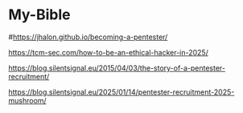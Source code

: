 # My-Bible

#https://jhalon.github.io/becoming-a-pentester/

https://tcm-sec.com/how-to-be-an-ethical-hacker-in-2025/

https://blog.silentsignal.eu/2015/04/03/the-story-of-a-pentester-recruitment/

https://blog.silentsignal.eu/2025/01/14/pentester-recruitment-2025-mushroom/
